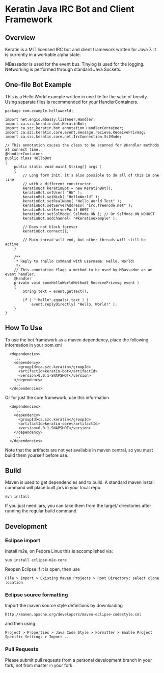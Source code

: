 # Keratin Java IRC Bot and Client Framework

## Overview

Keratin is a MIT licensed IRC bot and client framework written for Java 7. It is currently in a workable alpha state.

MBassador is used for the event bus. Tinylog is used for the logging. Networking is performed through standard Java Sockets.

## One-file Bot Example

This is a Hello World example written in one file for the sake of brevity. Using separate files is recommended for your HandlerContainers.

    package com.example.helloworld;

    import net.engio.mbassy.listener.Handler;
    import ca.szc.keratin.bot.KeratinBot;
    import ca.szc.keratin.bot.annotation.HandlerContainer;
    import ca.szc.keratin.core.event.message.recieve.ReceivePrivmsg;
    import ca.szc.keratin.core.net.IrcConnection.SslMode;

    // This annotation causes the class to be scanned for @Handler methods at connect time.
    @HandlerContainer
    public class HelloBot
    {
        public static void main( String[] args )
        {
            // Long form init, it's also possible to do all of this in one line
            // with a different constructor.
            KeratinBot keratinBot = new KeratinBot();
            keratinBot.setUser( "HW" );
            keratinBot.setNick( "HelloWorld" );
            keratinBot.setRealName( "Hello World Test" );
            keratinBot.setServerAddress( "irc.freenode.net" );
            keratinBot.setServerPort( 6697 );
            keratinBot.setSslMode( SslMode.ON ); // Or SslMode.ON_NOHOST
            keratinBot.addChannel( "#keratinexample" );

            // Does not block forever
            keratinBot.connect();

            // Main thread will end, but other threads will still be active
        }

        /**
         * Reply to !hello command with username: Hello, World!
         */
        // This annotation flags a method to be used by MBassador as an event handler.
        @Handler
        private void someHelloWorldMethod( ReceivePrivmsg event )
        {
            String text = event.getText();

            if ( "!hello".equals( text ) )
                event.replyDirectly( "Hello, World!" );
        }
    }

## How To Use

To use the bot framework as a maven dependency, place the following information in your pom.xml

      <dependencies>
        ...
        <dependency>
          <groupId>ca.szc.keratin</groupId>
          <artifactId>keratin-bot</artifactId>
          <version>0.0.1-SNAPSHOT</version>
        </dependency>
        ...
      </dependencies>

Or for just the core framework, use this information

      <dependencies>
        ...
        <dependency>
          <groupId>ca.szc.keratin</groupId>
          <artifactId>keratin-core</artifactId>
          <version>0.0.1-SNAPSHOT</version>
        </dependency>
        ...
      </dependencies>

Note that the artifacts are not yet available in maven central, so you must build them yourself before use.

## Build

Maven is used to get dependencies and to build. A standard maven install command will place built jars in your local repo.

    mvn install

If you just need jars, you can take them from the target/ directories after running the regular build command.

## Development

### Eclipse import

Install m2e, on Fedora Linux this is accomplished via:

    yum install eclipse-m2e-core

Reopen Eclipse if it is open, then use

    File > Import > Existing Maven Projects > Root Directory: select clone location

### Eclipse source formatting

Import the maven source style definitions by downloading

    http://maven.apache.org/developers/maven-eclipse-codestyle.xml

and then using

    Project > Properties > Java Code Style > Formatter > Enable Project Specific Settings > Import ...

### Pull Requests

Please submit pull requests from a personal development branch in your fork, not from master in your fork.
